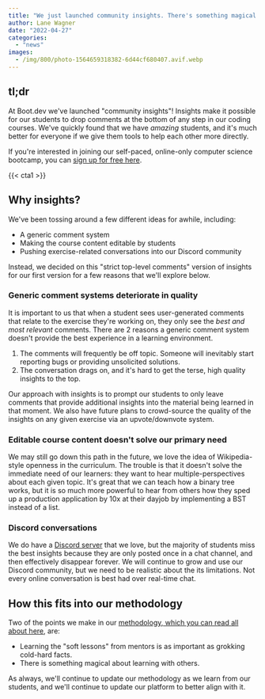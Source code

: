```yaml
---
title: "We just launched community insights. There's something magical about learning to code together."
author: Lane Wagner
date: "2022-04-27"
categories: 
  - "news"
images:
  - /img/800/photo-1564659318382-6d44cf680407.avif.webp
---
```


## tl;dr

At Boot.dev we've launched "community insights"! Insights make it possible for our students to drop comments at the bottom of any step in our coding courses. We've quickly found that we have *amazing* students, and it's much better for everyone if we give them tools to help each other more directly.

If you're interested in joining our self-paced, online-only computer science bootcamp, you can [sign up for free here](https://boot.dev).

{{< cta1 >}}

## Why insights?

We've been tossing around a few different ideas for awhile, including:

* A generic comment system
* Making the course content editable by students
* Pushing exercise-related conversations into our Discord community

Instead, we decided on this "strict top-level comments" version of insights for our first version for a few reasons that we'll explore below.

### Generic comment systems deteriorate in quality

It is important to us that when a student sees user-generated comments that relate to the exercise they're working on, they only see the *best and most relevant* comments. There are 2 reasons a generic comment system doesn't provide the best experience in a learning environment.

1. The comments will frequently be off topic. Someone will inevitably start reporting bugs or providing unsolicited solutions.
2. The conversation drags on, and it's hard to get the terse, high quality insights to the top.

Our approach with insights is to prompt our students to only leave comments that provide additional insights into the material being learned in that moment. We also have future plans to crowd-source the quality of the insights on any given exercise via an upvote/downvote system.

### Editable course content doesn't solve our primary need

We may still go down this path in the future, we love the idea of Wikipedia-style openness in the curriculum. The trouble is that it doesn't solve the immediate need of our learners: they want to hear multiple-perspectives about each given topic. It's great that we can teach how a binary tree works, but it is so much more powerful to hear from others how they sped up a production application by 10x at their dayjob by implementing a BST instead of a list.

### Discord conversations

We do have a [Discord server](https://discord.gg/EEkFwbv) that we love, but the majority of students miss the best insights because they are only posted once in a chat channel, and then effectively disappear forever. We will continue to grow and use our Discord community, but we need to be realistic about the its limitations. Not every online conversation is best had over real-time chat.

## How this fits into our methodology

Two of the points we make in our [methodology, which you can read all about here](/about), are:

* Learning the "soft lessons" from mentors is as important as grokking cold-hard facts.
* There is something magical about learning with others.

As always, we'll continue to update our methodology as we learn from our students, and we'll continue to update our platform to better align with it.
